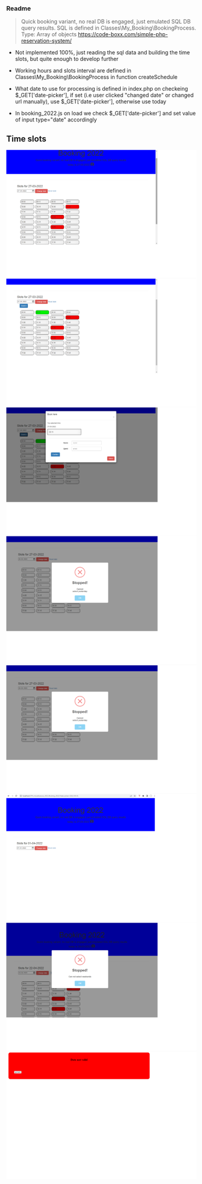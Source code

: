 ### Readme
>  Quick booking variant, no real DB is engaged, just emulated SQL DB query results. SQL is defined in Classes\My_Booking\BookingProcess. Type: Array of objects
>  https://code-boxx.com/simple-php-reservation-system/

- <p> Not implemented 100%, just reading the sql data and building the time slots, but quite enough to develop further</p>
- <p> Working hours and slots interval are defined in Classes\My_Booking\BookingProcess in function createSchedule</p>
- <p> What date to use for processing is defined in index.php on checkeing $_GET['date-picker'], if set (i.e user clicked "changed date" or changed url manually), use $_GET['date-picker'], otherwise use today</p>
- <p>In booking_2022.js on load we check $_GET['date-picker'] and set value of input type="date" accordingly</p>

## Time slots

![Screenshot](images/Screenshots/1.png)
![Screenshot](images/Screenshots/2.png)
![Screenshot](images/Screenshots/3.png)
![Screenshot](images/Screenshots/4.png)
![Screenshot](images/Screenshots/5.png)
![Screenshot](images/Screenshots/6.png)
![Screenshot](images/Screenshots/7.png)
![Screenshot](images/Screenshots/8.png)